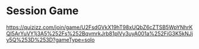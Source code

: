 # Session Game
https://quizizz.com/join/game/U2FsdGVkX19hT98xUQbZ6cZTSB5WpYNhrKQI5ArYuVY1j3A5%252Fs%252BqvmrkJrb81plVy3uyA001a%252FiG3K5kNJjy5Q%253D%253D?gameType=solo
